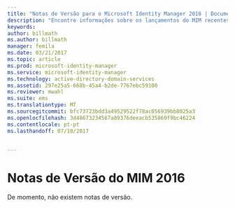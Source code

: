 ```yaml
---
title: "Notas de Versão para o Microsoft Identity Manager 2016 | Documentos da Microsoft"
description: "Encontre informações sobre os lançamentos do MIM recentes."
keywords: 
author: billmath
ms.author: billmath
manager: femila
ms.date: 03/21/2017
ms.topic: article
ms.prod: microsoft-identity-manager
ms.service: microsoft-identity-manager
ms.technology: active-directory-domain-services
ms.assetid: 297e25a5-668b-45a4-b2de-7767ebc59100
ms.reviewer: mwahl
ms.suite: ems
ms.translationtype: MT
ms.sourcegitcommit: bfc73723bdd3a49529522f78ac056939bb8025a3
ms.openlocfilehash: 3d48673234567a89376deeacb535869f9bc46224
ms.contentlocale: pt-pt
ms.lasthandoff: 07/10/2017


---
```


# Notas de Versão do MIM 2016
<a id="release-notes-for-mim-2016" class="xliff"></a>
De momento, não existem notas de versão.


